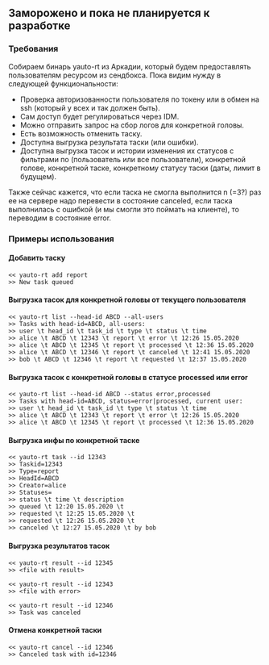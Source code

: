 ## Заморожено и пока не планируется к разработке

### Требования
Собираем бинарь yauto-rt из Аркадии, который будем предоставлять пользователям ресурсом из сендбокса.
Пока видим нужду в следующей функциональности:

* Проверка авторизованности пользователя по токену или в обмен на ssh (который у всех и так должен быть).
* Сам доступ будет регулироваться через IDM.
* Можно отправить запрос на сбор логов для конкретной головы.
* Есть возможность отменить таску.
* Доступна выгрузка результата таски (или ошибки).
* Доступна выгрузка тасок и истории изменения их статусов с фильтрами по (пользователь или все пользователи), конкретной голове, конкретной таске, конкретному статусу таски (даты, лимит в будущем).

Также сейчас кажется, что если таска не смогла выполнится n (=3?) раз ее на сервере надо перевести в состояние canceled, если таска выполнилась с ошибкой (и мы смогли это поймать на клиенте), то переводим в состояние error.

### Примеры использования
#### Добавить таску
```
<< yauto-rt add report
>> New task queued
```

#### Выгрузка тасок для конкретной головы от текущего пользователя
```
<< yauto-rt list --head-id ABCD --all-users
>> Tasks with head-id=ABCD, all-users:
>> user \t head_id \t task_id \t type \t status \t time
>> alice \t ABCD \t 12343 \t report \t error \t 12:26 15.05.2020
>> alice \t ABCD \t 12345 \t report \t processed \t 12:36 15.05.2020
>> alice \t ABCD \t 12346 \t report \t canceled \t 12:41 15.05.2020
>> bob \t ABCD \t 12346 \t report \t requested \t 12:37 15.05.2020
```

#### Выгрузка тасок с конкретной головы в статусе processed или error
```
<< yauto-rt list --head-id ABCD --status error,processed
>> Tasks with head-id=ABCD, status=error|processed, current user:
>> user \t head_id \t task_id \t type \t status \t time
>> alice \t ABCD \t 12343 \t report \t error \t 12:26 15.05.2020
>> alice \t ABCD \t 12345 \t report \t processed \t 12:36 15.05.2020
```

#### Выгрузка инфы по конкретной таске
```
<< yauto-rt task --id 12343
>> Taskid=12343
>> Type=report
>> HeadId=ABCD
>> Creator=alice
>> Statuses=
>> status \t time \t description
>> queued \t 12:20 15.05.2020 \t
>> requested \t 12:25 15.05.2020 \t
>> requested \t 12:26 15.05.2020 \t
>> canceled \t 12:27 15.05.2020 \t by bob
```

#### Выгрузка результатов тасок
```
<< yauto-rt result --id 12345
>> <file with result>

<< yauto-rt result --id 12343
>> <file with error>

<< yauto-rt result --id 12346
>> Task was canceled
```


#### Отмена конкретной таски
```
<< yauto-rt cancel --id 12346
>> Canceled task with id=12346
```
